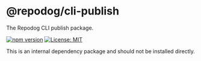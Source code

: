 # @repodog/cli-publish

The Repodog CLI publish package.

[![npm version](https://badge.fury.io/js/%40repodog%2Fcli-publish.svg)](https://badge.fury.io/js/%40repodog%2Fcli-publish)
[![License: MIT](https://img.shields.io/badge/License-MIT-yellow.svg)](LICENSE)

This is an internal dependency package and should not be installed directly.
